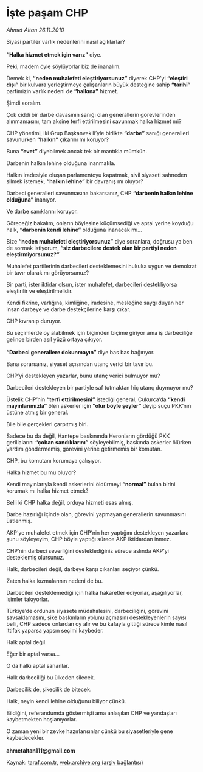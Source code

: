 # İşte paşam CHP

*Ahmet Altan 26.11.2010*

<div class="yazi"><p>Siyasi partiler varlık nedenlerini nasıl açıklarlar?<br/><br/><b>“Halka hizmet etmek için varız”</b> diye.</p>
<p>Peki, madem öyle söylüyorlar biz de inanalım.</p>
<p>Demek ki, <b>“neden muhalefeti eleştiriyorsunuz”</b> diyerek CHP’yi <b>“eleştiri dışı”</b> bir kulvara yerleştirmeye çalışanların büyük desteğine sahip <b>“tarihî”</b> partimizin varlık nedeni de <b>“halkına”</b> hizmet.</p>
<p>Şimdi soralım.</p>
<p>Çok ciddi bir darbe davasının sanığı olan generallerin görevlerinden alınmamasını, tam aksine terfi ettirilmesini savunmak halka hizmet mi?</p>
<p>CHP yönetimi, iki Grup Başkanvekili’yle birlikte <b>“darbe”</b> sanığı generalleri savunurken <b>“halkın”</b> çıkarını mı koruyor?</p>
<p>Buna <b>“evet”</b> diyebilmek ancak tek bir mantıkla mümkün.</p>
<p>Darbenin halkın lehine olduğuna inanmakla.</p>
<p>Halkın iradesiyle oluşan parlamentoyu kapatmak, sivil siyaseti sahneden silmek istemek, <b>“halkın lehine”</b> bir davranış mı oluyor?</p>
<p>Darbeci generalleri savunmasına bakarsanız, CHP <b>“darbenin halkın lehine olduğuna”</b> inanıyor.</p>
<p>Ve darbe sanıklarını koruyor.</p>
<p>Göreceğiz bakalım, onların böylesine küçümsediği ve aptal yerine koyduğu halk, <b>“darbenin kendi lehine”</b> olduğuna inanacak mı...</p>
<p>Bize <b>“neden muhalefeti eleştiriyorsunuz”</b> diye soranlara, doğrusu ya ben de sormak istiyorum, <b>“siz darbecilere destek olan bir partiyi neden eleştirmiyorsunuz?”</b></p>
<p>Muhalefet partilerinin darbecileri desteklemesini hukuka uygun ve demokrat bir tavır olarak mı görüyorsunuz?</p>
<p>Bir parti, ister iktidar olsun, ister muhalefet, darbecileri destekliyorsa eleştirilir ve eleştirilmelidir.</p>
<p>Kendi fikrine, varlığına, kimliğine, iradesine, mesleğine saygı duyan her insan darbeye ve darbe destekçilerine karşı çıkar.</p>
<p>CHP kıvranıp duruyor.</p>
<p>Bu seçimlerde oy alabilmek için biçimden biçime giriyor ama iş darbeciliğe gelince birden asıl yüzü ortaya çıkıyor.<br/><br/><b>“Darbeci generallere dokunmayın”</b> diye bas bas bağırıyor.</p>
<p>Bana sorarsanız, siyaset açısından utanç verici bir tavır bu.</p>
<p>CHP’yi destekleyen yazarlar, bunu utanç verici bulmuyor mu?</p>
<p>Darbecileri destekleyen bir partiyle saf tutmaktan hiç utanç duymuyor mu?</p>
<p>Üstelik CHP’nin <b>“terfi ettirilmesini”</b> istediği general, Çukurca’da <b>“kendi mayınlarımızla”</b> ölen askerler için <b>“olur böyle şeyler”</b> deyip suçu PKK’nın üstüne atmış bir general.</p>
<p>Bile bile gerçekleri çarpıtmış biri.</p>
<p>Sadece bu da değil, Hantepe baskınında Heronların gördüğü PKK gerillalarını <b>“çoban sandıklarını”</b> söyleyebilmiş, baskında askerler ölürken yardım göndermemiş, görevini yerine getirmemiş bir komutan.</p>
<p>CHP, bu komutanı korumaya çalışıyor.</p>
<p>Halka hizmet bu mu oluyor?</p>
<p>Kendi mayınlarıyla kendi askerlerini öldürmeyi <b>“normal”</b> bulan birini korumak mı halka hizmet etmek?</p>
<p>Belli ki CHP halka değil, orduya hizmeti esas almış.</p>
<p>Darbe hazırlığı içinde olan, görevini yapmayan generallerin savunmasını üstlenmiş.</p>
<p>AKP’ye muhalefet etmek için CHP’nin her yaptığını destekleyen yazarlara şunu söyleyeyim, CHP böyle yaptığı sürece AKP iktidardan inmez.</p>
<p>CHP’nin darbeci severliğini desteklediğiniz sürece aslında AKP’yi desteklemiş olursunuz.</p>
<p>Halk, darbecileri değil, darbeye karşı çıkanları seçiyor çünkü.</p>
<p>Zaten halka kızmalarının nedeni de bu.</p>
<p>Darbecileri desteklemediği için halka hakaretler ediyorlar, aşağılıyorlar, isimler takıyorlar.</p>
<p>Türkiye’de ordunun siyasete müdahalesini, darbeciliğini, görevini savsaklamasını, şike baskınların yolunu açmasını destekleyenlerin sayısı belli, CHP sadece onlardan oy alır ve bu kafayla gittiği sürece kimle nasıl ittifak yaparsa yapsın seçimi kaybeder.</p>
<p>Halk aptal değil.</p>
<p>Eğer bir aptal varsa...</p>
<p>O da halkı aptal sananlar.</p>
<p>Halk darbeciliği bu ülkeden silecek.</p>
<p>Darbecilik de, şikecilik de bitecek.</p>
<p>Halk, neyin kendi lehine olduğunu biliyor çünkü.</p>
<p>Bildiğini, referandumda göstermişti ama anlaşılan CHP ve yandaşları kaybetmekten hoşlanıyorlar.</p>
<p>O zaman yeni bir zevke hazırlansınlar çünkü bu siyasetleriyle gene kaybedecekler.<br/><br/><b>ahmetaltan111@gmail.com</b></p></div>

Kaynak: [taraf.com.tr](http://www.taraf.com.tr:80/ahmet-altan/makale-iste-pasam-chp.htm), [web.archive.org (arşiv bağlantısı)](http://web.archive.org/web/20101127222111/http://www.taraf.com.tr:80/ahmet-altan/makale-iste-pasam-chp.htm)
